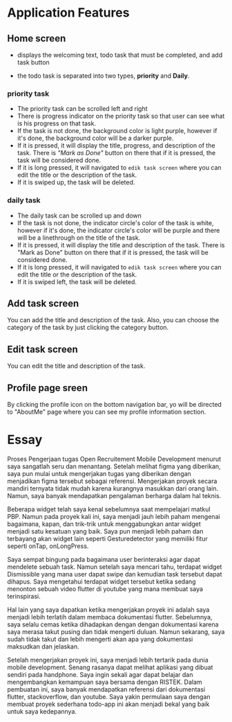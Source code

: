 # Application Features
## Home screen 
- displays the welcoming text, todo task that must be completed, and add task button

- the todo task is separated into two types, **priority** and **Daily**.

### priority task
- The priority task can be scrolled left and right
- There is progress indicator on the priority task so that user can see what is his progress on that task.
- If the task is not done, the background color is light purple, however if it's done, the background color will be a darker purple.
- If it is pressed, it will display the title, progress, and description of the task. There is *"Mark as Done"* button on there that if it is pressed, the task will be considered done.
- If it is long pressed, it will navigated to `edik task screen` where you can edit the title or the description of the task.
- If it is swiped up, the task will be deleted. 

### daily task
- The daily task can be scrolled up and down
- If the task is not done, the indicator circle's color of the task is white, however if it's done, the indicator circle's color will be purple and there will be a linethrough on the title of the task.
- If it is pressed, it will display the title and description of the task. There is "Mark as Done" button on there that if it is pressed, the task will be considered done.
- If it is long pressed, it will navigated to `edik task screen` where you can edit the title or the description of the task.
- If it is swiped left, the task will be deleted. 

## Add task screen
You can add the title and description of the task. Also, you can choose the category of the task by just clicking the category button.

## Edit task screen
You can edit the title and description of the task.

## Profile page sreen
By clicking the profile icon on the bottom navigation bar, yo will be directed to "AboutMe" page where you can see my profile information section.

# Essay
Proses Pengerjaan tugas Open Recruitement Mobile Development menurut saya sangatlah seru dan menantang. Setelah melihat figma yang diberikan, saya pun mulai untuk mengerjakan tugas yang diberikan dengan menjadikan figma tersebut sebagai referensi.  Mengerjakan proyek secara mandiri ternyata tidak mudah karena kurangnya masukkan dari orang lain. Namun, saya banyak mendapatkan pengalaman berharga dalam hal teknis.

Beberapa widget telah saya kenal sebelumnya saat mempelajari matkul PBP. Namun pada proyek kali ini, saya menjadi jauh lebih paham  mengenai bagaimana, kapan, dan trik-trik untuk menggabungkan antar widget menjadi satu kesatuan yang baik. 	Saya pun menjadi lebih paham dan terbayang akan widget lain seperti Gesturedetector yang memiliki fitur seperti onTap, onLongPress.

Saya sempat bingung pada bagaimana user berinteraksi agar dapat mendelete sebuah task. Namun setelah saya mencari tahu, terdapat widget Dismissible yang mana user dapat swipe dan kemudian task tersebut dapat dihapus. Saya mengetahui terdapat widget tersebut ketika sedang menonton sebuah video flutter di youtube yang mana membuat saya terinspirasi.

Hal lain yang saya dapatkan ketika mengerjakan proyek ini adalah saya menjadi lebih terlatih dalam membaca dokumentasi flutter. Sebelumnya, saya selalu cemas ketika dihadapkan dengan dengan dokumentasi karena saya merasa takut pusing dan tidak mengerti duluan. Namun sekarang, saya sudah tidak takut dan lebih mengerti akan apa yang dokumentasi maksudkan dan jelaskan.

Setelah mengerjakan proyek ini, saya menjadi lebih tertarik pada dunia mobile development. Senang rasanya dapat melihat aplikasi yang dibuat sendiri pada handphone. Saya ingin sekali agar dapat belajar dan mengembangkan kemampuan saya bersama dengan RISTEK. Dalam pembuatan ini, saya banyak mendapatkan referensi dari dokumentasi flutter, stackoverflow, dan youtube. Saya yakin permulaan saya dengan membuat proyek sederhana todo-app ini akan menjadi bekal yang baik untuk saya kedepannya.
